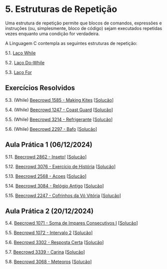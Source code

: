 # 5. Estruturas de Repetição

Uma estrutura de repetição permite que blocos de comandos, expressões e instruções (ou, simplesmente, bloco de código) sejam executados repetidas vezes enquanto uma condição for verdadeira.

A Linguagem C contempla as seguintes estruturas de repetição:

5.1. [Laço While](while.md)

5.2. [Laço Do-While](dowhile.md)

5.3. [Laço For](for.md)


## Exercícios Resolvidos

5.3. (While) [Beecrowd 1585 - Making Kites](https://judge.beecrowd.com/en/problems/view/1585) [[Solucão](beecrowd_1585.c)]

5.4. (While) [Beecrowd 1247 - Coast Guard](https://judge.beecrowd.com/pt/problems/view/1071) [[Solucão](beecrowd_1071.c)]

5.5. (While) [Beecrowd 3214 - Refrigerante](https://judge.beecrowd.com/pt/problems/view/3214) [[Solucão](beecrowd_3214.c)]

5.6. (While) [Beecrowd 2297 - Bafo](https://judge.beecrowd.com/en/problems/view/2297) [[Solucão](beecrowd_2297.c)]

## Aula Prática 1 (06/12/2024)

5.11. [Beecrowd 2862 - Inseto!](https://judge.beecrowd.com/pt/problems/view/2862) [[Solucão](beecrowd_2862.c)]

5.12. [Beecrowd 3076 - Exercício de História](https://judge.beecrowd.com/pt/problems/view/3076) [[Solucão](beecrowd_3076.c)]

5.13. [Beecrowd 2568 - Acoes](https://judge.beecrowd.com/pt/problems/view/2568) [[Solucão](beecrowd_2568.c)]

5.14. [Beecrowd 3084 - Relógio Antigo](https://judge.beecrowd.com/pt/problems/view/3084) [[Solucão](beecrowd_3084.c)]

5.15. [Beecrowd 2247 - Cofrinhos da Vó Vitória](https://judge.beecrowd.com/pt/problems/view/2247) [[Solucão](beecrowd_2247.c)]

## Aula Prática 2 (20/12/2024)

5.4. [Beecrowd 1071 - Soma de Impares Consecutivos I](https://judge.beecrowd.com/pt/problems/view/1071) [[Solucão](beecrowd_1071.c)]

5.5. [Beecrowd 1072 - Intervalo 2](https://judge.beecrowd.com/pt/problems/view/1072) [[Solucão](beecrowd_1072.c)]

5.6. [Beecrowd 3302 - Resposta Certa](https://judge.beecrowd.com/pt/problems/view/3302) [[Solucão](beecrowd_3302.c)]

5.7. [Beecrowd 3339 - Carina](https://judge.beecrowd.com/pt/problems/view/3339) [[Solucão](beecrowd_3339.c)]

5.8. [Beecrowd 3068 - Meteoros](https://judge.beecrowd.com/pt/problems/view/3068) [[Solucão](beecrowd_3068.c)]

